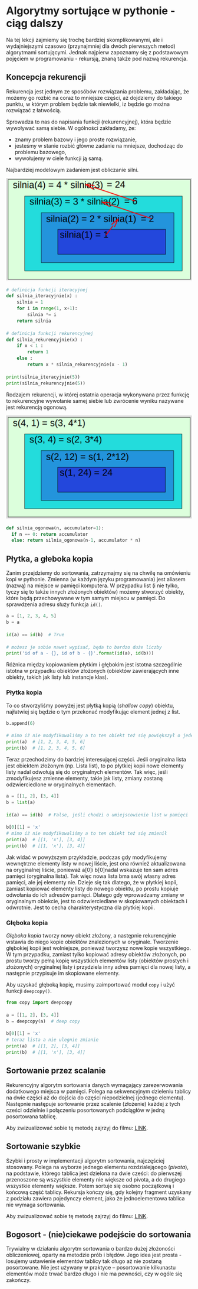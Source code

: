 # Algorytmy sortujące w pythonie - ciąg dalszy

Na tej lekcji zajmiemy się trochę bardziej skomplikowanymi, ale i wydajniejszymi czasowo (przynajmniej dla dwóch pierwszych metod) algorytmami sortującymi.
Jednak najpierw zapoznamy się z podstawowym pojęciem w programowaniu - rekursją, znaną także pod nazwą rekurencja.

## Koncepcja rekurencji

Rekurencja jest jednym ze sposóbów rozwiązania problemu, zakładając, że możemy go rozbić na coraz to mniejsze części, aż dojdziemy do takiego punktu, 
w którym problem będzie tak niewielki, iz będzie go można rozwiązać z łatwością.

Sprowadza to nas do napisania funkcji (rekurencyjnej), która będzie wywoływać samą siebie. W ogólności zakładamy, że:

- znamy problem bazowy i jego proste rozwiązanie,
- jesteśmy w stanie rozbić główne zadanie na mniejsze, dochodząc do problemu bazowego,
- wywołujemy w ciele funkcji ją samą.

Najbardziej modelowym zadaniem jest obliczanie silni.

![](rekurencja.png)

```python
# definicja funkcji iteracyjnej
def silnia_iteracyjnie(x) :
    silnia = 1
    for i in range(1, x+1):
        silnia *= i
    return silnia

# definicja funkcji rekurencyjnej
def silnia_rekurencyjnie(x) :
    if x < 1 :
        return 1
    else :
        return x * silnia_rekurencyjnie(x - 1)

print(silnia_iteracyjnie(5))
print(silnia_rekurencyjnie(5))
```

Rodzajem rekurencji, w której ostatnia operacja wykonywana przez funkcję to rekurencyjne wywołanie samej siebie lub zwrócenie wyniku nazywane 
jest rekurencją ogonową.

![](ogonowa.png)

```python
def silnia_ogonowa(n, accumulator=1):
  if n == 0: return accumulator
  else: return silnia_ogonowa(n-1, accumulator * n)
```

## Płytka, a głeboka kopia

Zanim przejdziemy do sortowania, zatrzymajmy się na chwilę na omówieniu kopi w pythonie.
Zmienna (w każdym języku programowania) jest aliasem (nazwą) na miejsce w pamięci komputera.
W przypadku list (i nie tylko, tyczy się to także innych złożonych obiektów) możemy stworzyć obiekty, 
które będą przechowywane w tym samym miejscu w pamięci.
Do sprawdzenia adresu służy funkcja ```id()```.

```python
a = [1, 2, 3, 4, 5]
b = a

id(a) == id(b)  # True

# możesz je sobie nawet wypisać, będa to bardzo duże liczby
print('id of a - {}, id of b - {}'.format(id(a), id(b)))
```

Różnica między kopiowaniem płytkim i głębokim jest istotna szczególnie istotna w przypadku obiektów złożonych 
(obiektów zawierających inne obiekty, takich jak listy lub instancje klas).

### Płytka kopia

To co stworzyliśmy powyżej jest płytką kopią (*shallow copy*) obiektu, najłatwiej się będzie o tym przekonać modyfikując element jednej z list.

```python
b.append(6)

# mimo iż nie modyfikowaliśmy a to ten obiekt też się powiększył o jeden element
print(a)  # [1, 2, 3, 4, 5, 6]
print(b)  # [1, 2, 3, 4, 5, 6]
```

Teraz przechodzimy do bardziej interesującej części. Jeśli oryginalna lista jest obiektem złożonym (np. Lista list), to po płytkiej kopii nowe elementy listy nadal odwołują się do oryginalnych elementów. Tak więc, jeśli zmodyfikujesz zmienne elementy, takie jak listy, zmiany zostaną odzwierciedlone w oryginalnych elementach.

```python
a = [[1, 2], [3, 4]]
b = list(a)

id(a) == id(b)  # False, jeśli chodzi o umiejscowienie list w pamięci

b[0][1] = 'x'
# mimo iż nie modyfikowaliśmy a to ten obiekt też się zmienił
print(a)  # [[1, 'x'], [3, 4]]
print(b)  # [[1, 'x'], [3, 4]]
```

Jak widać w powyższym przykładzie, podczas gdy modyfikujemy wewnętrzne elementy listy w nowej liście, 
jest ona również aktualizowana na oryginalnej liście, ponieważ a[0]i b[0]nadal wskazuje ten sam adres pamięci (oryginalna lista).
Tak więc nowa lista bma swój własny adres pamięci, ale jej elementy nie. Dzieje się tak dlatego, że w płytkiej kopii, zamiast kopiować elementy listy do nowego obiektu, po prostu kopiuje odwołania do ich adresów pamięci. 
Dlatego gdy wprowadzamy zmiany w oryginalnym obiekcie, jest to odzwierciedlane w skopiowanych obiektach i odwrotnie.
Jest to cecha charakterystyczna dla płytkiej kopii.

### Głęboka kopia

*Głęboka kopia* tworzy nowy obiekt złożony, a następnie rekurencyjnie wstawia do niego kopie obiektów znalezionych w oryginale. 
Tworzenie głębokiej kopii jest wolniejsze, ponieważ tworzysz nowe kopie wszystkiego. W tym przypadku, zamiast tylko kopiować 
adresy obiektów złożonych, po prostu tworzy pełną kopię wszystkich elementów listy (obiektów prostych i złożonych) oryginalnej listy i przydziela inny adres pamięci dla nowej listy, a następnie przypisuje im skopiowane elementy.

Aby uzyskać głęboką kopię, musimy zaimportować moduł ```copy``` i użyć funkcji ```deepcopy()```.

```python
from copy import deepcopy

a = [[1, 2], [3, 4]]
b = deepcopy(a)  # deep copy

b[0][1] = 'x'
# teraz lista a nie ulegnie zmianie
print(a)  # [[1, 2], [3, 4]]
print(b)  # [[1, 'x'], [3, 4]]
```

## Sortowanie przez scalanie

Rekurencyjny algorytm sortowania danych wymagający zarezerwowania dodatkowego miejsca w pamięci. Polega na sekwencyjnym dzieleniu tablicy na 
dwie części aż do dojścia do części niepodzielnej (jednego elementu). Następnie następuje sortowanie przez scalenie (złożenie) każdej 
z tych cześci odzielnie i połączeniu posortowanych podciągłów w jedną posortowana tablicę.

Aby zwizualizować sobie tę metodę zajrzyj do filmu: [LINK](https://www.youtube.com/watch?v=XaqR3G_NVoo&ab_channel=AlgoRythmics).

## Sortowanie szybkie

Szybki i prosty w implementacji algorytm sortowania, najczęściej stosowany. Polega na wyborze jednego elementu rozdzialejącego (*pivota*), 
na podstawie, którego tablica jest dzielona na dwie cześci: do pierwszej przenoszone są wszystkie elementy nie większe od pivota, 
a do drugiego wszystkie elementy większe. Potem sortuje się osobno początkową i końcową część tablicy. Rekursja kończy się, 
gdy kolejny fragment uzyskany z podziału zawiera pojedynczy element, jako że jednoelementowa tablica nie wymaga sortowania.

Aby zwizualizować sobie tę metodę zajrzyj do filmu: [LINK](https://www.youtube.com/watch?v=ywWBy6J5gz8&ab_channel=AlgoRythmics).

## Bogosort - (nie)ciekawe podejście do sortowania

Trywialny w działaniu algorytm sortowania o bardzo dużej złożoności obliczeniowej, oparty na metodzie prób i błędów. Jego idea jest prosta - losujemy ustawienie elementów tablicy tak długo aż nie zostaną posortowane. Nie jest używany w praktyce – posortowanie kilkunastu elementów 
może trwać bardzo długo i nie ma pewności, czy w ogóle się zakończy.
